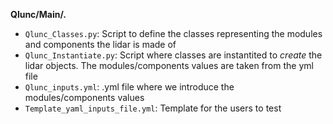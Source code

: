 **Qlunc/Main/.**
- `Qlunc_Classes.py`: Script to define the classes representing the modules and components the lidar is made of
- `Qlunc_Instantiate.py`: Script where classes are instantited to *create* the lidar objects. The modules/components values are taken from the yml file
- `Qlunc_inputs.yml`: .yml file where we introduce the modules/components values
- `Template_yaml_inputs_file.yml`: Template for the users to test

